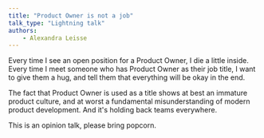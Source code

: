 ```yaml
---
title: "Product Owner is not a job"
talk_type: "Lightning talk"
authors:
    - Alexandra Leisse
---
```

Every time I see an open position for a Product Owner, I die a little inside. Every time I meet someone who has Product Owner as their job title, I want to give them a hug, and tell them that everything will be okay in the end.

The fact that Product Owner is used as a title shows at best an immature product culture, and at worst a fundamental misunderstanding of modern product development. And it's holding back teams everywhere.

This is an opinion talk, please bring popcorn.
